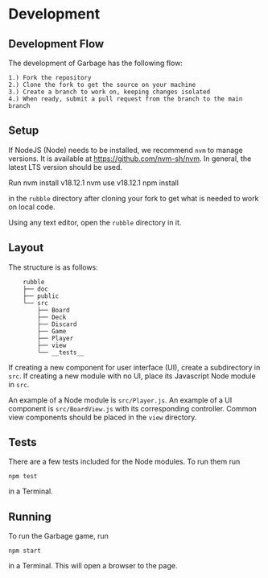 # Development

## Development Flow

The development of Garbage has the following flow:

    1.) Fork the repository
    2.) Clone the fork to get the source on your machine
    3.) Create a branch to work on, keeping changes isolated
    4.) When ready, submit a pull request from the branch to the main branch

## Setup

If NodeJS (Node) needs to be installed, we recommend `nvm` to manage versions. It is available at https://github.com/nvm-sh/nvm. In general, the latest LTS version should be used.

Run
    nvm install v18.12.1
    nvm use v18.12.1
    npm install

in the `rubble` directory after cloning your fork to get what is needed to work on local code.

Using any text editor, open the `rubble` directory in it.

## Layout

The structure is as follows:

```
    rubble
    ├── doc
    ├── public
    └── src
        ├── Board
        ├── Deck
        ├── Discard
        ├── Game
        ├── Player
        ├── view
        └── __tests__
```

If creating a new component for user interface (UI), create a subdirectory in `src`. If creating a new module with no UI, place its Javascript Node module in `src`.

An example of a Node module is `src/Player.js`. An example of a UI component is `src/BoardView.js` with its corresponding controller. Common view components should be placed in the `view` directory.

## Tests

There are a few tests included for the Node modules. To run them run

    npm test

in a Terminal.

## Running

To run the Garbage game, run

    npm start

in a Terminal. This will open a browser to the page.
